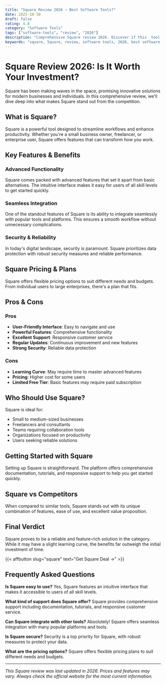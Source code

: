```yaml
---
title: "Square Review 2026 – Best Software Tools?"
date: 2025-10-30
draft: false
rating: 4.8
category: "Software Tools"
tags: ["software-tools", "review", "2026"]
description: "Comprehensive Square review 2026. Discover if this  tool is the best choice for your needs."
keywords: "square, Square, review, software tools, 2026, best software tools"
---
```


# Square Review 2026: Is It Worth Your Investment?

Square has been making waves in the  space, promising innovative solutions for modern businesses and individuals. In this comprehensive review, we'll dive deep into what makes Square stand out from the competition.

## What is Square?

Square is a powerful  tool designed to streamline workflows and enhance productivity. Whether you're a small business owner, freelancer, or enterprise user, Square offers features that can transform how you work.

## Key Features & Benefits

### Advanced Functionality
Square comes packed with advanced features that set it apart from basic alternatives. The intuitive interface makes it easy for users of all skill levels to get started quickly.

### Seamless Integration
One of the standout features of Square is its ability to integrate seamlessly with popular tools and platforms. This ensures a smooth workflow without unnecessary complications.

### Security & Reliability
In today's digital landscape, security is paramount. Square prioritizes data protection with robust security measures and reliable performance.

## Square Pricing & Plans

Square offers flexible pricing options to suit different needs and budgets. From individual users to large enterprises, there's a plan that fits.

## Pros & Cons

### Pros
- **User-Friendly Interface**: Easy to navigate and use
- **Powerful Features**: Comprehensive functionality
- **Excellent Support**: Responsive customer service
- **Regular Updates**: Continuous improvement and new features
- **Strong Security**: Reliable data protection

### Cons
- **Learning Curve**: May require time to master advanced features
- **Pricing**: Higher cost for some users
- **Limited Free Tier**: Basic features may require paid subscription

## Who Should Use Square?

Square is ideal for:
- Small to medium-sized businesses
- Freelancers and consultants
- Teams requiring collaboration tools
- Organizations focused on productivity
- Users seeking reliable  solutions

## Getting Started with Square

Setting up Square is straightforward. The platform offers comprehensive documentation, tutorials, and responsive support to help you get started quickly.

## Square vs Competitors

When compared to similar tools, Square stands out with its unique combination of features, ease of use, and excellent value proposition.

## Final Verdict

Square proves to be a reliable and feature-rich solution in the  category. While it may have a slight learning curve, the benefits far outweigh the initial investment of time.

{{< affbutton slug="square" text="Get Square Deal →" >}}

## Frequently Asked Questions

**Is Square easy to use?**
Yes, Square features an intuitive interface that makes it accessible to users of all skill levels.

**What kind of support does Square offer?**
Square provides comprehensive support including documentation, tutorials, and responsive customer service.

**Can Square integrate with other tools?**
Absolutely! Square offers seamless integration with many popular platforms and tools.

**Is Square secure?**
Security is a top priority for Square, with robust measures to protect your data.

**What are the pricing options?**
Square offers flexible pricing plans to suit different needs and budgets.

---

*This Square review was last updated in 2026. Prices and features may vary. Always check the official website for the most current information.*
